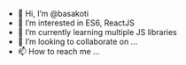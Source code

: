 - 👋 Hi, I’m @basakoti
- 👀 I’m interested in ES6, ReactJS
- 🌱 I’m currently learning multiple JS libraries
- 💞️ I’m looking to collaborate on ...
- 📫 How to reach me ...

<!---
basakoti/basakoti is a ✨ special ✨ repository because its `README.md` (this file) appears on your GitHub profile.
You can click the Preview link to take a look at your changes.
--->
